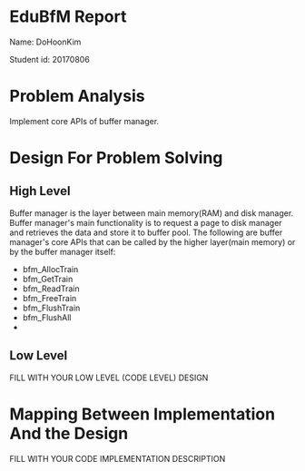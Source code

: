 # EduBfM Report

Name: DoHoonKim

Student id: 20170806

# Problem Analysis

Implement core APIs of buffer manager.

# Design For Problem Solving

## High Level

Buffer manager is the layer between main memory(RAM) and disk manager. Buffer manager's main functionality is to request a page to disk manager and retrieves the data and store it to buffer pool. The following are buffer manager's core APIs that can be called by the higher layer(main memory) or by the buffer manager itself:

- bfm_AllocTrain
- bfm_GetTrain
- bfm_ReadTrain
- bfm_FreeTrain
- bfm_FlushTrain
- bfm_FlushAll
- 

## Low Level

FILL WITH YOUR LOW LEVEL (CODE LEVEL) DESIGN

# Mapping Between Implementation And the Design

FILL WITH YOUR CODE IMPLEMENTATION DESCRIPTION
